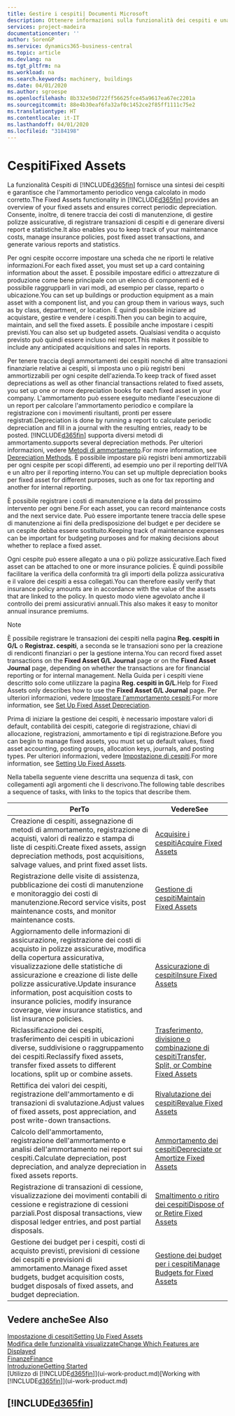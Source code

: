 ```yaml
---
title: Gestire i cespiti| Documenti Microsoft
description: Ottenere informazioni sulla funzionalità dei cespiti e una panoramica delle modalità di utilizzo dei cespiti.
services: project-madeira
documentationcenter: ''
author: SorenGP
ms.service: dynamics365-business-central
ms.topic: article
ms.devlang: na
ms.tgt_pltfrm: na
ms.workload: na
ms.search.keywords: machinery, buildings
ms.date: 04/01/2020
ms.author: sgroespe
ms.openlocfilehash: 8b332e50d722ff56625fce45a9617ea67ec2201a
ms.sourcegitcommit: 88e4b30eaf6fa32af0c1452ce2f85ff1111c75e2
ms.translationtype: HT
ms.contentlocale: it-IT
ms.lasthandoff: 04/01/2020
ms.locfileid: "3184198"
---
```

# <a name="fixed-assets"></a><span data-ttu-id="db04b-103">Cespiti</span><span class="sxs-lookup"><span data-stu-id="db04b-103">Fixed Assets</span></span>
<span data-ttu-id="db04b-104">La funzionalità Cespiti di [!INCLUDE[d365fin](includes/d365fin_md.md)] fornisce una sintesi dei cespiti e garantisce che l'ammortamento periodico venga calcolato in modo corretto.</span><span class="sxs-lookup"><span data-stu-id="db04b-104">The Fixed Assets functionality in [!INCLUDE[d365fin](includes/d365fin_md.md)] provides an overview of your fixed assets and ensures correct periodic depreciation.</span></span> <span data-ttu-id="db04b-105">Consente, inoltre, di tenere traccia dei costi di manutenzione, di gestire polizze assicurative, di registrare transazioni di cespiti e di generare diversi report e statistiche.</span><span class="sxs-lookup"><span data-stu-id="db04b-105">It also enables you to keep track of your maintenance costs, manage insurance policies, post fixed asset transactions, and generate various reports and statistics.</span></span>

<span data-ttu-id="db04b-106">Per ogni cespite occorre impostare una scheda che ne riporti le relative informazioni.</span><span class="sxs-lookup"><span data-stu-id="db04b-106">For each fixed asset, you must set up a card containing information about the asset.</span></span> <span data-ttu-id="db04b-107">È possibile impostare edifici o attrezzature di produzione come bene principale con un elenco di componenti ed è possibile raggrupparli in vari modi, ad esempio per classe, reparto o ubicazione.</span><span class="sxs-lookup"><span data-stu-id="db04b-107">You can set up buildings or production equipment as a main asset with a component list, and you can group them in various ways, such as by class, department, or location.</span></span> <span data-ttu-id="db04b-108">È quindi possibile iniziare ad acquistare, gestire e vendere i cespiti.</span><span class="sxs-lookup"><span data-stu-id="db04b-108">Then you can begin to acquire, maintain, and sell the fixed assets.</span></span> <span data-ttu-id="db04b-109">È possibile anche impostare i cespiti previsti.</span><span class="sxs-lookup"><span data-stu-id="db04b-109">You can also set up budgeted assets.</span></span> <span data-ttu-id="db04b-110">Qualsiasi vendita o acquisto previsto può quindi essere incluso nei report.</span><span class="sxs-lookup"><span data-stu-id="db04b-110">This makes it possible to include any anticipated acquisitions and sales in reports.</span></span>

<span data-ttu-id="db04b-111">Per tenere traccia degli ammortamenti dei cespiti nonché di altre transazioni finanziarie relative ai cespiti, si imposta uno o più registri beni ammortizzabili per ogni cespite dell'azienda.</span><span class="sxs-lookup"><span data-stu-id="db04b-111">To keep track of fixed asset depreciations as well as other financial transactions related to fixed assets, you set up one or more depreciation books for each fixed asset in your company.</span></span> <span data-ttu-id="db04b-112">L'ammortamento può essere eseguito mediante l'esecuzione di un report per calcolare l'ammortamento periodico e compilare la registrazione con i movimenti risultanti, pronti per essere registrati.</span><span class="sxs-lookup"><span data-stu-id="db04b-112">Depreciation is done by running a report to calculate periodic depreciation and fill in a journal with the resulting entries, ready to be posted.</span></span> [!INCLUDE[d365fin](includes/d365fin_md.md)] <span data-ttu-id="db04b-113">supporta diversi metodi di ammortamento.</span><span class="sxs-lookup"><span data-stu-id="db04b-113">supports several depreciation methods.</span></span> <span data-ttu-id="db04b-114">Per ulteriori informazioni, vedere [Metodi di ammortamento](fa-depreciation-methods.md).</span><span class="sxs-lookup"><span data-stu-id="db04b-114">For more information, see [Depreciation Methods](fa-depreciation-methods.md).</span></span> <span data-ttu-id="db04b-115">È possibile impostare più registri beni ammortizzabili per ogni cespite per scopi differenti, ad esempio uno per il reporting dell'IVA e un altro per il reporting interno.</span><span class="sxs-lookup"><span data-stu-id="db04b-115">You can set up multiple depreciation books per fixed asset for different purposes, such as one for tax reporting and another for internal reporting.</span></span>

<span data-ttu-id="db04b-116">È possibile registrare i costi di manutenzione e la data del prossimo intervento per ogni bene.</span><span class="sxs-lookup"><span data-stu-id="db04b-116">For each asset, you can record maintenance costs and the next service date.</span></span> <span data-ttu-id="db04b-117">Può essere importante tenere traccia delle spese di manutenzione ai fini della predisposizione del budget e per decidere se un cespite debba essere sostituito.</span><span class="sxs-lookup"><span data-stu-id="db04b-117">Keeping track of maintenance expenses can be important for budgeting purposes and for making decisions about whether to replace a fixed asset.</span></span>

<span data-ttu-id="db04b-118">Ogni cespite può essere allegato a una o più polizze assicurative.</span><span class="sxs-lookup"><span data-stu-id="db04b-118">Each fixed asset can be attached to one or more insurance policies.</span></span> <span data-ttu-id="db04b-119">È quindi possibile facilitare la verifica della conformità tra gli importi della polizza assicurativa e il valore dei cespiti a essa collegati.</span><span class="sxs-lookup"><span data-stu-id="db04b-119">You can therefore easily verify that insurance policy amounts are in accordance with the value of the assets that are linked to the policy.</span></span> <span data-ttu-id="db04b-120">In questo modo viene agevolato anche il controllo dei premi assicurativi annuali.</span><span class="sxs-lookup"><span data-stu-id="db04b-120">This also makes it easy to monitor annual insurance premiums.</span></span>

> [!NOTE]  
>   <span data-ttu-id="db04b-121">È possibile registrare le transazioni dei cespiti nella pagina **Reg. cespiti in G/L** o **Registraz. cespiti**, a seconda se le transazioni sono per la creazione di rendiconti finanziari o per la gestione interna.</span><span class="sxs-lookup"><span data-stu-id="db04b-121">You can record fixed asset transactions on the **Fixed Asset G/L Journal** page or on the **Fixed Asset Journal** page, depending on whether the transactions are for financial reporting or for internal management.</span></span> <span data-ttu-id="db04b-122">Nella Guida per i cespiti viene descritto solo come utilizzare la pagina **Reg. cespiti in G/L**.</span><span class="sxs-lookup"><span data-stu-id="db04b-122">Help for Fixed Assets only describes how to use the **Fixed Asset G/L Journal** page.</span></span> <span data-ttu-id="db04b-123">Per ulteriori informazioni, vedere [Impostare l'ammortamento cespiti](fa-how-setup-depreciation.md).</span><span class="sxs-lookup"><span data-stu-id="db04b-123">For more information, see [Set Up Fixed Asset Depreciation](fa-how-setup-depreciation.md).</span></span>

<span data-ttu-id="db04b-124">Prima di iniziare la gestione dei cespiti, è necessario impostare valori di default, contabilità dei cespiti, categorie di registrazione, chiavi di allocazione, registrazioni, ammortamento e tipi di registrazione.</span><span class="sxs-lookup"><span data-stu-id="db04b-124">Before you can begin to manage fixed assets, you must set up default values, fixed asset accounting, posting groups, allocation keys, journals, and posting types.</span></span> <span data-ttu-id="db04b-125">Per ulteriori informazioni, vedere [Impostazione di cespiti](fa-setup.md).</span><span class="sxs-lookup"><span data-stu-id="db04b-125">For more information, see [Setting Up Fixed Assets](fa-setup.md).</span></span>

<span data-ttu-id="db04b-126">Nella tabella seguente viene descritta una sequenza di task, con collegamenti agli argomenti che li descrivono.</span><span class="sxs-lookup"><span data-stu-id="db04b-126">The following table describes a sequence of tasks, with links to the topics that describe them.</span></span>

| <span data-ttu-id="db04b-127">Per</span><span class="sxs-lookup"><span data-stu-id="db04b-127">To</span></span> | <span data-ttu-id="db04b-128">Vedere</span><span class="sxs-lookup"><span data-stu-id="db04b-128">See</span></span> |
| --- | --- |
| <span data-ttu-id="db04b-129">Creazione di cespiti, assegnazione di metodi di ammortamento, registrazione di acquisti, valori di realizzo e stampa di liste di cespiti.</span><span class="sxs-lookup"><span data-stu-id="db04b-129">Create fixed assets, assign depreciation methods, post acquisitions, salvage values, and print fixed asset lists.</span></span> |[<span data-ttu-id="db04b-130">Acquisire i cespiti</span><span class="sxs-lookup"><span data-stu-id="db04b-130">Acquire Fixed Assets</span></span>](fa-how-acquire.md) |
| <span data-ttu-id="db04b-131">Registrazione delle visite di assistenza, pubblicazione dei costi di manutenzione e monitoraggio dei costi di manutenzione.</span><span class="sxs-lookup"><span data-stu-id="db04b-131">Record service visits, post maintenance costs, and monitor maintenance costs.</span></span> |[<span data-ttu-id="db04b-132">Gestione di cespiti</span><span class="sxs-lookup"><span data-stu-id="db04b-132">Maintain Fixed Assets</span></span>](fa-how-maintain.md) |
| <span data-ttu-id="db04b-133">Aggiornamento delle informazioni di assicurazione, registrazione dei costi di acquisto in polizze assicurative, modifica della copertura assicurativa, visualizzazione delle statistiche di assicurazione e creazione di liste delle polizze assicurative.</span><span class="sxs-lookup"><span data-stu-id="db04b-133">Update insurance information, post acquisition costs to insurance policies, modify insurance coverage, view insurance statistics, and list insurance policies.</span></span> |[<span data-ttu-id="db04b-134">Assicurazione di cespiti</span><span class="sxs-lookup"><span data-stu-id="db04b-134">Insure Fixed Assets</span></span>](fa-how-insure.md) |
| <span data-ttu-id="db04b-135">Riclassificazione dei cespiti, trasferimento dei cespiti in ubicazioni diverse, suddivisione o raggruppamento dei cespiti.</span><span class="sxs-lookup"><span data-stu-id="db04b-135">Reclassify fixed assets, transfer fixed assets to different locations, split up or combine assets.</span></span> |[<span data-ttu-id="db04b-136">Trasferimento, divisione o combinazione di cespiti</span><span class="sxs-lookup"><span data-stu-id="db04b-136">Transfer, Split, or Combine Fixed Assets</span></span>](fa-how-trans-split-combine.md) |
| <span data-ttu-id="db04b-137">Rettifica dei valori dei cespiti, registrazione dell'ammortamento e di transazioni di svalutazione.</span><span class="sxs-lookup"><span data-stu-id="db04b-137">Adjust values of fixed assets, post appreciation, and post write-down transactions.</span></span> |[<span data-ttu-id="db04b-138">Rivalutazione dei cespiti</span><span class="sxs-lookup"><span data-stu-id="db04b-138">Revalue Fixed Assets</span></span>](fa-how-revalue.md) |
| <span data-ttu-id="db04b-139">Calcolo dell'ammortamento, registrazione dell'ammortamento e analisi dell'ammortamento nei report sui cespiti.</span><span class="sxs-lookup"><span data-stu-id="db04b-139">Calculate depreciation, post depreciation, and  analyze depreciation in fixed assets reports.</span></span> |[<span data-ttu-id="db04b-140">Ammortamento dei cespiti</span><span class="sxs-lookup"><span data-stu-id="db04b-140">Depreciate or Amortize Fixed Assets</span></span>](fa-how-depreciate-amortize.md) |
| <span data-ttu-id="db04b-141">Registrazione di transazioni di cessione, visualizzazione dei movimenti contabili di cessione e registrazione di cessioni parziali.</span><span class="sxs-lookup"><span data-stu-id="db04b-141">Post disposal transactions, view disposal ledger entries, and post partial disposals.</span></span> |[<span data-ttu-id="db04b-142">Smaltimento o ritiro dei cespiti</span><span class="sxs-lookup"><span data-stu-id="db04b-142">Dispose of or Retire Fixed Assets</span></span>](fa-how-dispose-retire.md) |
| <span data-ttu-id="db04b-143">Gestione dei budget per i cespiti, costi di acquisto previsti, previsioni di cessione dei cespiti e previsioni di ammortamento.</span><span class="sxs-lookup"><span data-stu-id="db04b-143">Manage fixed asset budgets, budget acquisition costs, budget disposals of fixed assets, and budget depreciation.</span></span> |[<span data-ttu-id="db04b-144">Gestione dei budget per i cespiti</span><span class="sxs-lookup"><span data-stu-id="db04b-144">Manage Budgets for Fixed Assets</span></span>](fa-how-manage-budgets.md) |

## <a name="see-also"></a><span data-ttu-id="db04b-145">Vedere anche</span><span class="sxs-lookup"><span data-stu-id="db04b-145">See Also</span></span>
[<span data-ttu-id="db04b-146">Impostazione di cespiti</span><span class="sxs-lookup"><span data-stu-id="db04b-146">Setting Up Fixed Assets</span></span>](fa-setup.md)  
[<span data-ttu-id="db04b-147">Modifica delle funzionalità visualizzate</span><span class="sxs-lookup"><span data-stu-id="db04b-147">Change Which Features are Displayed</span></span>](ui-experiences.md)  
[<span data-ttu-id="db04b-148">Finanze</span><span class="sxs-lookup"><span data-stu-id="db04b-148">Finance</span></span>](finance.md)  
[<span data-ttu-id="db04b-149">Introduzione</span><span class="sxs-lookup"><span data-stu-id="db04b-149">Getting Started</span></span>](product-get-started.md)  
<span data-ttu-id="db04b-150">[Utilizzo di [!INCLUDE[d365fin](includes/d365fin_md.md)]](ui-work-product.md)</span><span class="sxs-lookup"><span data-stu-id="db04b-150">[Working with [!INCLUDE[d365fin](includes/d365fin_md.md)]](ui-work-product.md)</span></span>

## [!INCLUDE[d365fin](includes/free_trial_md.md)]  
 
